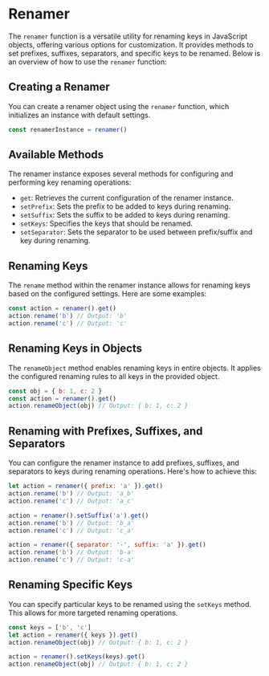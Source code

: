 # Renamer

The `renamer` function is a versatile utility for renaming keys in JavaScript objects, offering various options for customization. It provides methods to set prefixes, suffixes, separators, and specific keys to be renamed. Below is an overview of how to use the `renamer` function:

## Creating a Renamer

You can create a renamer object using the `renamer` function, which initializes an instance with default settings.

```javascript
const renamerInstance = renamer()
```

## Available Methods

The renamer instance exposes several methods for configuring and performing key renaming operations:

- `get`: Retrieves the current configuration of the renamer instance.
- `setPrefix`: Sets the prefix to be added to keys during renaming.
- `setSuffix`: Sets the suffix to be added to keys during renaming.
- `setKeys`: Specifies the keys that should be renamed.
- `setSeparator`: Sets the separator to be used between prefix/suffix and key during renaming.

## Renaming Keys

The `rename` method within the renamer instance allows for renaming keys based on the configured settings. Here are some examples:

```javascript
const action = renamer().get()
action.rename('b') // Output: 'b'
action.rename('c') // Output: 'c'
```

## Renaming Keys in Objects

The `renameObject` method enables renaming keys in entire objects. It applies the configured renaming rules to all keys in the provided object.

```javascript
const obj = { b: 1, c: 2 }
const action = renamer().get()
action.renameObject(obj) // Output: { b: 1, c: 2 }
```

## Renaming with Prefixes, Suffixes, and Separators

You can configure the renamer instance to add prefixes, suffixes, and separators to keys during renaming operations. Here's how to achieve this:

```javascript
let action = renamer({ prefix: 'a' }).get()
action.rename('b') // Output: 'a_b'
action.rename('c') // Output: 'a_c'

action = renamer().setSuffix('a').get()
action.rename('b') // Output: 'b_a'
action.rename('c') // Output: 'c_a'

action = renamer({ separator: '-', suffix: 'a' }).get()
action.rename('b') // Output: 'b-a'
action.rename('c') // Output: 'c-a'
```

## Renaming Specific Keys

You can specify particular keys to be renamed using the `setKeys` method. This allows for more targeted renaming operations.

```javascript
const keys = ['b', 'c']
let action = renamer({ keys }).get()
action.renameObject(obj) // Output: { b: 1, c: 2 }

action = renamer().setKeys(keys).get()
action.renameObject(obj) // Output: { b: 1, c: 2 }
```
